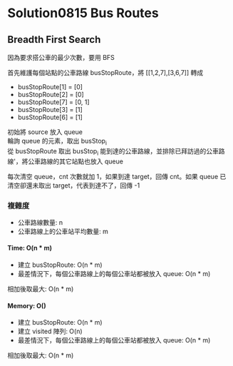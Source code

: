 # Solution0815 Bus Routes

## Breadth First Search

因為要求搭公車的最少次數，要用 BFS

首先維護每個站點的公車路線 busStopRoute，將 [[1,2,7],[3,6,7]] 轉成
- busStopRoute[1] = [0]
- busStopRoute[2] = [0]
- busStopRoute[7] = [0, 1]
- busStopRoute[3] = [1]
- busStopRoute[6] = [1]

初始將 source 放入 queue  
輪詢 queue 的元素，取出 busStop<sub>i</sub>  
從 busStopRoute 取出 busStop<sub>i</sub> 能到達的公車路線，並排除已拜訪過的公車路線'，將公車路線的其它站點也放入 queue  

每次清空 queue，cnt 次數就加 1，如果到達 target，回傳 cnt。如果 queue 已清空卻還未取出 target，代表到達不了，回傳 -1

### 複雜度
- 公車路線數量: n
- 公車路線上的公車站平均數量: m

#### Time: O(n * m)
- 建立 busStopRoute: O(n * m)
- 最差情況下，每個公車路線上的每個公車站都被放入 queue: O(n * m)

相加後取最大: O(n * m)

#### Memory: O()
- 建立 busStopRoute: O(n * m)
- 建立 visited 陣列: O(n)
- 最差情況下，每個公車路線上的每個公車站都被放入 queue: O(n * m)

相加後取最大: O(n * m)